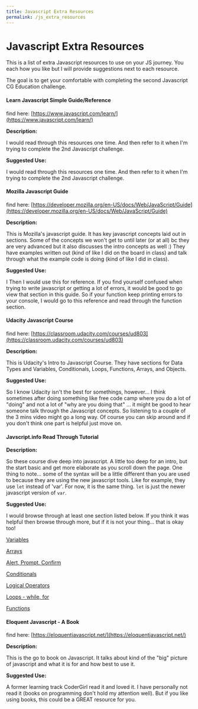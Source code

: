```yaml
---
title: Javascript Extra Resources
permalink: /js_extra_resources
---
```



# Javascript Extra Resources

This is a list of extra Javascript resources to use on your JS journey. You each how you like but I will provide suggestions next to each resource.

The goal is to get your comfortable with completing the second Javascript CG Education challenge.


#### Learn Javascript Simple Guide/Reference

find here: [https://www.javascript.com/learn/](https://www.javascript.com/learn/)

**Description:**

I would read through this resources one time. And then refer to it when I'm trying to complete the 2nd Javascript challenge.

**Suggested Use:**

I would read through this resources one time. And then refer to it when I'm trying to complete the 2nd Javascript challenge.


#### Mozilla Javascript Guide

find here: [https://developer.mozilla.org/en-US/docs/Web/JavaScript/Guide](https://developer.mozilla.org/en-US/docs/Web/JavaScript/Guide)

**Description:**

This is Mozilla's javascript guide. It has key javascript concepts laid out in sections. Some of the concepts we won't get to until later (or at all) bc they are very advanced but it also discusses the intro concepts as well :) They have examples written out (kind of like I did on the board in class) and talk through what the example code is doing (kind of like I did in class).

**Suggested Use:**

I Then I would use this for reference. If you find yourself confused when trying to write javascript or getting a lot of errors, it would be good to go view that section in this guide. So if your function keep printing errors to your console, I would go to this reference and read through the function section.


#### Udacity Javascript Course

find here: [https://classroom.udacity.com/courses/ud803](https://classroom.udacity.com/courses/ud803)

**Description:**

This is Udacity's Intro to Javascript Course. They have sections for Data Types and Variables, Conditionals, Loops, Functions, Arrays, and Objects.

**Suggested Use:**

So I know Udacity isn't the best for somethings, however... I think sometimes after doing something like free code camp where you do a lot of "doing" and not a lot of "why are you doing that" ... it might be good to hear someone talk through the Javascript concepts. So listening to a couple of the 3 mins video might go a long way. Of course you can skip around and if you don't think one part is helpful just move on.


#### Javscript.info Read Through Tutorial

**Description:**

So these course dive deep into javascript. A little too deep for an intro, but the start basic and get more elaborate as you scroll down the page. One thing to note... some of the syntax will be a little different than you are used to because they are using the new javascript tools. Like for example, they use `let` instead of 'var'. For now, it is the same thing. `let` is just the newer javascript version of `var`.

**Suggested Use:**

I would browse through at least one section listed below. If you think it was helpful then browse through more, but if it is not your thing... that is okay too!

[Variables](https://javascript.info/variables)

[Arrays](https://javascript.info/array#declaration)

[Alert, Prompt, Confirm](https://javascript.info/alert-prompt-confirm)

[Conditionals](https://javascript.info/ifelse)

[Logical Operators](https://javascript.info/logical-operators)

[Loops - while, for](https://javascript.info/while-for)

[Functions](https://javascript.info/function-basics)


#### Eloquent Javascript - A Book

find here: [https://eloquentjavascript.net/](https://eloquentjavascript.net/)

**Description:**

This is the go to book on Javascript. It talks about kind of the "big" picture of javascript and what it is for and how best to use it.

**Suggested Use:**

A former learning track CoderGirl read it and loved it. I have personally not read it (books on programming don't hold my attention well). But if you like using books, this could be a GREAT resource for you.
